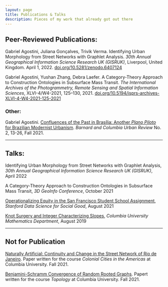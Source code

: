 ```yaml
---
layout: page
title: Publications & Talks
description: Pieces of my work that already got out there
---
```


## Peer-Reviewed Publications:

Gabriel Agostini, Juliana Gonçalves, Trivik Verma. Identifying Urban Morphology from Street Networks with Graphlet Analysis. _30th Annual Geographical Information Science Research UK (GISRUK)_, Liverpool, United Kingdom. April 1, 2022. [doi.org/10.5281/zenodo.6407124](https://doi.org/10.5281/zenodo.6407124)

Gabriel Agostini, Yushan Zhang, Debra Laefer. A Category-Theory Approach to Construction Ontologies in Subsurface Mass Transit. _The International Archives of the Photogrammetry, Remote Sensing and Spatial Information Sciences_, XLVI-4/W4-2021, 125–130, 2021. [doi.org/10.5194/isprs-archives-XLVI-4-W4-2021-125-2021](https://www.int-arch-photogramm-remote-sens-spatial-inf-sci.net/XLVI-4-W4-2021/125/2021/)

### Other:

Gabriel Agostini. [Confluences of the Past in Brasília: Another _Plano Piloto_ for Brazilian Modernist Urbanism](../files/urban_review_fall21.pdf). _Barnard and Columbia Urban Review_ No. 2, 13-26, Fall 2021.

---

## Talks:

Identifying Urban Morphology from Street Networks with Graphlet Analysis, _30th Annual Geographical Information Science Research UK (GISRUK)_, April 2022

A Category-Theory Approach to Construction Ontologies in Subsurface Mass Transit, _3D GeoInfo Conference_, October 2021

[Operationalizing Equity in the San Francisco Student School Assignment](https://www.youtube.com/watch?v=48FYug28Bzw&t=3531s), _Stanford Data Science for Social Good_, August 2021

[Knot Surgery and Integer Characterizing Slopes](https://youtu.be/0LLg-Lr_me4), _Columbia University Mathematics Department_, August 2019

---
## Not for Publication

[Naturally Artificial: Continuity and Change in the Street Network of Rio de Janeiro](../files/rj-street-network.pdf). Paper written for the course _Colonial Cities in the Americas_ at Columbia University. Fall 2021.

[Benjamini-Schramm Convergence of Random Rooted Graphs](http://math.columbia.edu/~mmiller/TProjects/GAgostini21f.pdf). Papert written for the course _Topology_ at Columbia University. Fall 2021.
